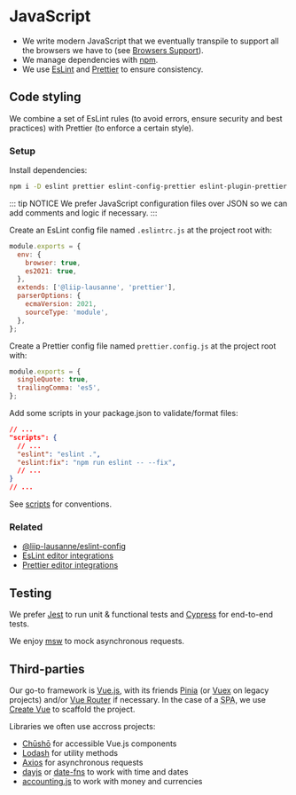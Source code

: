 # JavaScript

- We write modern JavaScript that we eventually transpile to support all the browsers we have to (see [Browsers Support](/browsers-support/)).
- We manage dependencies with [npm](https://www.npmjs.com/package/npm).
- We use [EsLint](http://eslint.org/) and [Prettier](https://prettier.io/) to ensure consistency.

## Code styling

We combine a set of EsLint rules (to avoid errors, ensure security and best practices) with Prettier (to enforce a certain style).

### Setup

Install dependencies:

```bash
npm i -D eslint prettier eslint-config-prettier eslint-plugin-prettier @liip-lausanne/eslint-config
```

::: tip NOTICE
We prefer JavaScript configuration files over JSON so we can add comments and logic if necessary.
:::

Create an EsLint config file named `.eslintrc.js` at the project root with:

```js
module.exports = {
  env: {
    browser: true,
    es2021: true,
  },
  extends: ['@liip-lausanne', 'prettier'],
  parserOptions: {
    ecmaVersion: 2021,
    sourceType: 'module',
  },
};
```

Create a Prettier config file named `prettier.config.js` at the project root with:

```js
module.exports = {
  singleQuote: true,
  trailingComma: 'es5',
};
```

Add some scripts in your package.json to validate/format files:

```json
// ...
"scripts": {
  // ...
  "eslint": "eslint .",
  "eslint:fix": "npm run eslint -- --fix",
  // ...
}
// ...
```

See [scripts](/scripts/) for conventions.

### Related

- [@liip-lausanne/eslint-config](https://github.com/liip-lausanne/eslint-config)
- [EsLint editor integrations](http://eslint.org/docs/user-guide/integrations)
- [Prettier editor integrations](https://prettier.io/docs/en/editors.html)

## Testing

We prefer [Jest](https://jestjs.io/) to run unit & functional tests and [Cypress](https://www.cypress.io/) for end-to-end tests.

We enjoy [msw](https://github.com/mswjs/msw) to mock asynchronous requests.

## Third-parties

Our go-to framework is [Vue.js](https://vuejs.org/), with its friends [Pinia](https://pinia.vuejs.org/) (or [Vuex](https://vuex.vuejs.org/) on legacy projects) and/or [Vue Router](https://router.vuejs.org/) if necessary. In the case of a <abbr title="Single Page App">SPA</abbr>, we use [Create Vue](https://github.com/vuejs/create-vue) to scaffold the project.

Libraries we often use accross projects:

- [Chūshō](https://www.chusho.dev/) for accessible Vue.js components
- [Lodash](https://lodash.com/) for utility methods
- [Axios](https://github.com/axios/axios) for asynchronous requests
- [dayjs](https://github.com/iamkun/dayjs) or [date-fns](https://date-fns.org/) to work with time and dates
- [accounting.js](http://openexchangerates.github.io/accounting.js/) to work with money and currencies
